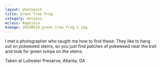 ```yaml
---
layout: photopost
title: Green Tree Frog
category: metazoa
mclass: Amphibia
mimage: 20180618_green_tree_frog_s.jpg
---
```


I met a photographer who taught me how to find these: They like to hang
out on pokeweed stems, so you just find patches of pokeweed near the
trail and look for green lumps on the stems.

Taken at Lullwater Preserve, Atlanta, GA
